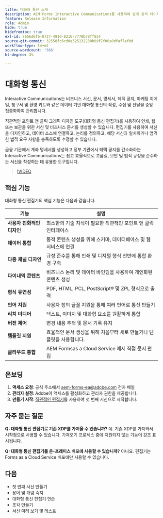 ```yaml
---
title: 대화형 통신 소개
description: AEM Forms Interactive Communications를 사용하여 쉽게 동적 데이터 기반 커뮤니케이션을 디자인합니다.
feature: Release Information
role: Admin
hide: true
hidefromtoc: true
exl-id: 7656d6fb-8727-491d-8216-7770b78ff854
source-git-commit: 32558fc6cd0e325132230b09f7f00a0dfaf7af0d
workflow-type: tm+mt
source-wordcount: '366'
ht-degree: 3%

---
```


# 대화형 통신

Interactive Communications는 비즈니스 서신, 문서, 명세서, 혜택 공지, 마케팅 이메일, 청구서 및 환영 키트와 같은 데이터 기반 대화형 통신의 작성, 수집 및 전달을 중앙 집중화하여 관리합니다.

직관적인 포인트 앤 클릭 그래픽 디자인 도구(대화형 통신 편집기)를 사용하여 인쇄, 웹 또는 보관을 위한 서신 및 비즈니스 문서를 생성할 수 있습니다. 편집기를 사용하여 서신을 디자인하고, 데이터 소스에 연결하고, 논리를 정의하고, 해당 서신과 일치하거나 엄격한 법적 요구 사항을 충족하도록 수정할 수 있습니다.

금융 기관에서 계좌 명세서를 생성하고 정부 기관에서 혜택 공지를 간소화하는 Interactive Communications는 쉽고 효율적으로 고품질, 보안 및 법적 규정을 준수하는 서신을 작성하는 데 유용한 도구입니다.

>[!VIDEO](https://video.tv.adobe.com/v/3444094/)

<!-- ![Interactive Communication Editor](/help/assets/ic-editor.png)

-->

## 핵심 기능

대화형 통신 편집기의 핵심 기능은 다음과 같습니다.

| 기능 | 설명 |
|------------|-------------|
| **사용자 친화적인 디자인** | 최소한의 기술 지식이 필요한 직관적인 포인트 앤 클릭 인터페이스 |
| **데이터 통합** | 동적 콘텐츠 생성을 위해 스키마, 데이터베이스 및 웹 서비스에 연결 |
| **다중 채널 디자인** | 규정 준수를 통해 인쇄 및 디지털 형식 전반에 통합 환경 구축 |
| **다이내믹 콘텐츠** | 비즈니스 논리 및 데이터 바인딩을 사용하여 개인화된 콘텐츠 생성 |
| **형식 유연성** | PDF, HTML, PCL, PostScript® 및 ZPL 형식으로 출력 |
| **언어 지원** | 사용자 정의 글꼴 지원을 통해 여러 언어로 통신 만들기 |
| **리치 미디어** | 텍스트, 이미지 및 대화형 요소를 원활하게 통합 |
| **버전 제어** | 변경 내용 추적 및 문서 기록 유지 |
| **템플릿 지원** | 효율적인 문서 생성을 위해 처음부터 새로 만들거나 템플릿을 사용합니다. |
| **클라우드 통합** | AEM Formsas a Cloud Service 에서 직접 문서 편집 |


## 온보딩

1. **액세스 요청**: 공식 주소에서 [aem-forms-ea@adobe.com](mailto:aem-forms-ea@adobe.com) 전자 메일
2. **관리자 설정**: Adobe이 액세스를 활성화하고 관리자 권한을 제공합니다.
3. **만들기 시작**: [직관적인 편집기](https://video.tv.adobe.com/v/3444094/)를 사용하여 첫 번째 서신으로 시작합니다.

## 자주 묻는 질문

**Q: 대화형 통신 편집기로 기존 XDP를 가져올 수 있습니까?**
예. 기존 XDP를 가져와서 시작점으로 사용할 수 있습니다. 가져오기 프로세스 중에 지원되지 않는 기능이 강조 표시됩니다.

**Q: 대화형 통신 편집기를 온-프레미스 배포에 사용할 수 있습니까?**
아니요. 편집기는 Forms as a Cloud Service 배포에만 사용할 수 있습니다.






<!-- 


The Interactive Communication editor runs in any modern browser. It can be used to: 

* generate dynamic data-driven documents or correspondences and customized business documents or correspondences for print, web, or archival. 

* develop PDF documents for integration into existing workflows by binding communications to adaptive forms, XML schemas, XML sample files, databases, and web services. 

* integrate business data and render communications as a number of file types, including Adobe PDF, HTML, and printing for PCL, Adobe PostScript&reg; and Zebra (ZPL) printers.

* create interactive data capture applications by leading users through a series of visually appealing and streamlined panels, improving usability and reducing data entry errors.

## Key Features of the editor 

* **User-Friendly Interface**: The Interactive Communication editor features a point-and-click design tool that is easy to use, allowing designers to create professional communications without extensive technical knowledge.

* **Design Flexibility**: Users can design communications that match both paper and digital formats, ensuring consistency and compliance with legislative requirements.

* **Data Integration**: The tool seamlessly connects communication fields to various data sources, including XML schemas, sample files, databases, and web services.

* **Logic Definition**: Designers can define intricate logic within their communications, enhancing functionality and interactivity. 

* **Communication Creation**: Create a communication from scratch or from a template, offering flexibility and efficiency in document generation.

* **Rich Media Integration**: Add text, images, and art to your communications, creating visually appealing and engaging communication.

* **Seamless Editing**: Edit your communication documents saved in AEM Forms as a Cloud Service, ensuring easy access and continuous updates.

* **Change Tracking**: Track and review changes, maintaining a clear record of document modifications and ensuring version control.


![Output Formats and Usages](/help/assets/interactive-communication.png){align="center"}

## Usage across AEM Forms

Documents, templates, or designs created in Interactive Communication editor offer several key applications:

| **Usage**                                      | **Description**                                                                 |
|-------------------------------------------------|---------------------------------------------------------------------------------|
| PDF Document or Correspondence Creation                          | Used to generate PDF documents or correspondence for various business needs.                      |
| Document of Record Templates                   | Serves as custom templates for Documents of Record.                    |
| AEM Forms Communication APIs                   | Used as a template for various AEM Forms Communication APIs for seamless integration and automation. |


## Onboarding

The Interactive Communication editor is available for free to AEM Forms as a Cloud Service customers. You can write to mailto:aem-forms-ea@adobe.com from your official address to request access.

Adobe enables access for your organization and provide required privileges to the person designated as administrator in your organization. 

## Supported languages 

You can use the editor to create communication in languages of your choice. You can also use custom fonts in a communication. 


<!-- Communications that are created in Interactive Communication Editor can be merged with business data and rendered as a number of file types, including Adobe PDF, HTML, and printing for PCL, Adobe PostScript&reg; and Zebra (ZPL) printers.

Communication author can fill fields of a communication to personalize it for a reciever and print it, or print and fill the communication by hand. 

Communication developers can also use Interactive Communication Editor to create applications that generate dynamic, data-driven documents and produce customized business documents for print, web, or archival. 

Using communication designs, developers can create, interactive data capture applications by leading users through a series of visually appealing and streamlined panels, improving usability and reducing data entry errors. 

You can also build and maintain data capture solutions that read from, validate against, and add to corporate data sources. 

With Interactive Communication, you can integrate PDF documents into existing workflows by binding forms to XML schemas, XML sample files, databases, and web services. Forms and documents that are created in Designer can be merged with business data and rendered as a number of file types, including Adobe PDF, HTML, and printing for PCL, Adobe PostScript&reg; and Zebra (ZPL) printers. -->

## 다음

* 첫 번째 서신 만들기
* 용어 및 개념 숙지
* 대화형 통신 편집기 연습
* 조각 만들기
* 서신 미리 보기 및 테스트
